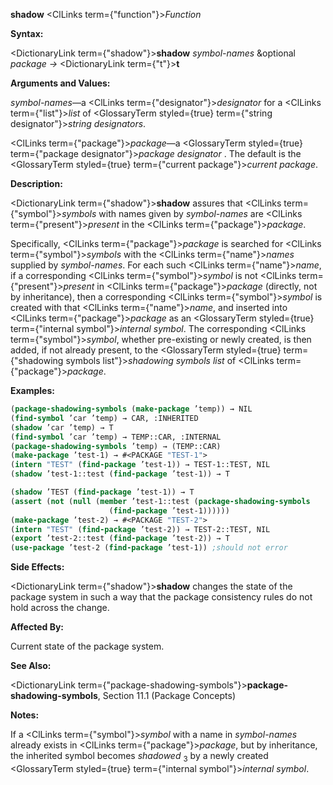 **shadow** <ClLinks  term={"function"}><i>Function</i></ClLinks> 



**Syntax:** 



<DictionaryLink  term={"shadow"}><b>shadow</b></DictionaryLink> *symbol-names* &amp;optional *package →* <DictionaryLink  term={"t"}><b>t</b></DictionaryLink> 



**Arguments and Values:** 



*symbol-names*—a <ClLinks  term={"designator"}><i>designator</i></ClLinks> for a <ClLinks  term={"list"}><i>list</i></ClLinks> of <GlossaryTerm styled={true} term={"string designator"}><i>string designators</i></GlossaryTerm>. 



<ClLinks  term={"package"}><i>package</i></ClLinks>—a <GlossaryTerm styled={true} term={"package designator"}><i>package designator</i></GlossaryTerm> . The default is the <GlossaryTerm styled={true} term={"current package"}><i>current package</i></GlossaryTerm>. 



**Description:** 



<DictionaryLink  term={"shadow"}><b>shadow</b></DictionaryLink> assures that <ClLinks  term={"symbol"}><i>symbols</i></ClLinks> with names given by *symbol-names* are <ClLinks  term={"present"}><i>present</i></ClLinks> in the <ClLinks  term={"package"}><i>package</i></ClLinks>. 



Specifically, <ClLinks  term={"package"}><i>package</i></ClLinks> is searched for <ClLinks  term={"symbol"}><i>symbols</i></ClLinks> with the <ClLinks  term={"name"}><i>names</i></ClLinks> supplied by *symbol-names*. For each such <ClLinks  term={"name"}><i>name</i></ClLinks>, if a corresponding <ClLinks  term={"symbol"}><i>symbol</i></ClLinks> is not <ClLinks  term={"present"}><i>present</i></ClLinks> in <ClLinks  term={"package"}><i>package</i></ClLinks> (directly, not by inheritance), then a corresponding <ClLinks  term={"symbol"}><i>symbol</i></ClLinks> is created with that <ClLinks  term={"name"}><i>name</i></ClLinks>, and inserted into <ClLinks  term={"package"}><i>package</i></ClLinks> as an <GlossaryTerm styled={true} term={"internal symbol"}><i>internal symbol</i></GlossaryTerm>. The corresponding <ClLinks  term={"symbol"}><i>symbol</i></ClLinks>, whether pre-existing or newly created, is then added, if not already present, to the <GlossaryTerm styled={true} term={"shadowing symbols list"}><i>shadowing symbols list</i></GlossaryTerm> of <ClLinks  term={"package"}><i>package</i></ClLinks>. 



**Examples:**
```lisp
(package-shadowing-symbols (make-package ’temp)) → NIL 
(find-symbol ’car ’temp) → CAR, :INHERITED 
(shadow ’car ’temp) → T 
(find-symbol ’car ’temp) → TEMP::CAR, :INTERNAL 
(package-shadowing-symbols ’temp) → (TEMP::CAR) 
(make-package ’test-1) → #<PACKAGE "TEST-1"> 
(intern "TEST" (find-package ’test-1)) → TEST-1::TEST, NIL 
(shadow ’test-1::test (find-package ’test-1)) → T 

(shadow ’TEST (find-package ’test-1)) → T 
(assert (not (null (member ’test-1::test (package-shadowing-symbols 
					  (find-package ’test-1)))))) 
(make-package ’test-2) → #<PACKAGE "TEST-2"> 
(intern "TEST" (find-package ’test-2)) → TEST-2::TEST, NIL 
(export ’test-2::test (find-package ’test-2)) → T 
(use-package ’test-2 (find-package ’test-1)) ;should not error 
```
**Side Effects:** 



<DictionaryLink  term={"shadow"}><b>shadow</b></DictionaryLink> changes the state of the package system in such a way that the package consistency rules do not hold across the change. 



**Affected By:** 



Current state of the package system. 



**See Also:** 



<DictionaryLink  term={"package-shadowing-symbols"}><b>package-shadowing-symbols</b></DictionaryLink>, Section 11.1 (Package Concepts) 



**Notes:** 



If a <ClLinks  term={"symbol"}><i>symbol</i></ClLinks> with a name in *symbol-names* already exists in <ClLinks  term={"package"}><i>package</i></ClLinks>, but by inheritance, the inherited symbol becomes *shadowed* <sub>3</sub> by a newly created <GlossaryTerm styled={true} term={"internal symbol"}><i>internal symbol</i></GlossaryTerm>. 



